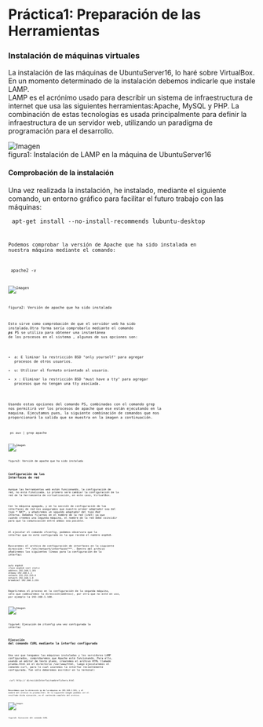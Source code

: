 # Práctica1: Preparación de las Herramientas
### Instalación de máquinas virtuales
La instalación de las máquinas de UbuntuServer16, lo haré sobre VirtualBox.
En un momento determinado de la instalación debemos indicarle que instale LAMP.   
LAMP es el acrónimo usado para describir un sistema de infraestructura de internet que usa las siguientes herramientas:Apache, MySQL y PHP. La combinación de estas tecnologías es usada principalmente para definir la infraestructura de un servidor web, utilizando un paradigma de programación para el desarrollo.

![Imagen][im1]  
figura1: Instalación de LAMP en la máquina de UbuntuServer16


#### Comprobación de la instalación
Una vez realizada la instalación, he instalado, mediante el siguiente comando, un entorno gráfico para facilitar el futuro trabajo con las máquinas:

<code>  apt-get install --no-install-recommends lubuntu-desktop <code>





Podemos comprobar la versión de Apache que ha sido instalada en nuestra máquina mediante el comando:

<code> apache2 -v <code>

![Imagen][im2]  

figura2: Versión de apache que ha sido instalada

Esto sirve como comprobación de que el servidor web ha sido instalada.Otra forma sería comprobarlo mediante el comando ***ps***
PS se utiliza para obtener una instantánea de los procesos en el sistema , algunas de sus opciones son:
* a: E liminar la restricción BSD "only yourself" para agregar procesos de otros usuarios.
* u: Utilizar el formato orientado al usuario.
*  x : Eliminar la restricción BSD "must have a tty" para agregar procesos que no tengan una tty asociada.

Usando estas opciones del comando PS, combinadas con el comando grep nos permitirá ver los procesos de apache que ese están ejecutando en la maquina. Ejecutamos pues, la siguiente combinación de comandos que nos proporcionará la salida que se muestra en la imagen a continuación.

 <code> ps aux | grep apache  <code>
 

![Imagen][im3]

figura3: Versión de apache que ha sido instalada

### Configuración de las Interfaces de red
Aunque las herramientas web están funcionando, la configuración de red, no está finalizada. Lo primero será cambiar la configuración de la red de la herramienta de virtualización, en este caso, VirtualBox.

Con la máquina apagada, y en la sección de configuración de las interfaces de red nos aseguramos que  nuestro primer adaptador sea del tipo * NAT*, y añadiremos un segundo adaptador del tipo *Red Interna*. Debemos fijarnos en el nombre de la red (inet) ya que cuando creemos una segunda máquina, el nombre de la red debe coincidir para que la comunicación entre ambas sea posible.

Al ejecutar el comando *ifconfig*, podemos observara que la interfaz que no está configurada es la que recibe el nombre enp0s8.

Buscaremos el archivo de configuración de interfaces en la siguiente dirección: *** /etc/network/interfaces***.. Dentro del archivo añadiremos las siguientes líneas para la configuración de la interfaz:
~~~
auto enp0s8
iface enp0s8 inet static
address 192.168.1.101
ateway 192.168.1.1
netmask 255.255.255.0
network 192.168.1.0
broadcast 192.168.1.255
~~~

Repetiremos el proceso en la configuración de la segunda máquina, sólo que cambiaremos la dirección(address), por otra que no esté en uso, por ejemplo la 192.168.1.100.

![Imagen][im4]

figura4: Ejecución de *ifconfig* una vez configurada la interfaz

### Ejecución del comando CURL mediante la interfaz configurada

Una vez que tengamos las máquinas instaladas y los servidores LAMP configurados,
comprobaremos  que  Apache  está  funcionando.  Para  ello,  usando  un  editor  de  texto
plano, crearemos el archivo HTML llamado prueba.html en el directorio /var/www/html, luego ejecutaremos el comando curl, para lo cual usaremos la interfaz recientemente configurada. Tan sólo deberemos escribir en la terminal:

<code> curl http:// direcciónInterfaz/nombrefichero.html <code>

Recordemos que la dirección ip de la máquina es 192.168.1.101, y el nombre del archivo es prueba.html. En la siguiente imagen podemos ver el resultado dicha ejecución, es el contenido completo del archivo.

![Imagen][im5]

figura5: Ejecución del comando CURL



[im1]: Imagenes/P1.png
"Instalación de LAMP en la máquina de UbuntuServer16"

[im2]: Imagenes/versionapache.png
  "Versión de apache que ha sido instalada"

[im3]:Imagenes/apache.png
  "Versión de apache que ha sido instalada"

[im4]: Imagenes/interfaz.png
  "Ejecución de *ifconfig* una vez configurada la interfaz"

[im5]: Imagenes/funciona.png
"Ejecución del comando CURL"
